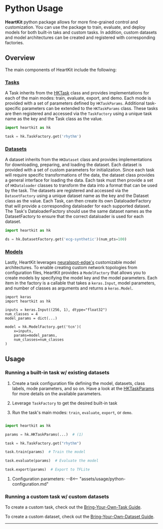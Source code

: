# Python Usage

__HeartKit__ python package allows for more fine-grained control and customization. You can use the package to train, evaluate, and deploy models for both built-in taks and custom tasks. In addition, custom datasets and model architectures can be created and registered with corresponding factories.

## <span class="sk-h2-span">Overview</span>

The main components of HeartKit include the following:

### [Tasks](../tasks/index.md)

A Task inherits from the [HKTask](../tasks/index.md) class and provides implementations for each of the main modes: train, evaluate, export, and demo. Each mode is provided with a set of parameters defined by `HKTaskParams`. Additional task-specific parameters can be extended to the `HKTaskParams` class. These tasks are then registered and accessed via the `TaskFactory` using a unique task name as the key and the Task class as the value.

```python
import heartkit as hk

task = hk.TaskFactory.get('rhythm')
```

### [Datasets](../datasets/index.md)

A dataset inherits from the `HKDataset` class and provides implementations for downloading, preparing, and loading the dataset. Each dataset is provided with a set of custom parameters for initialization. Since each task will require specific transformations of the data, the dataset class provides a general interface for loading the data. Each task must then provide a set of `HKDataloader` classes to transform the data into a format that can be used by the task. The datasets are registered and accessed via the `DatasetFactory` using a unique dataset name as the key and the Dataset class as the value. Each Task, can then create its own DataloaderFactory that will provide a corresponding dataloader for each supported dataset. The Task's DataloaderFactory should use the same dataset names as the DatasetFactory to ensure that the correct dataloader is used for each dataset.

```python
import heartkit as hk

ds = hk.DatasetFactory.get('ecg-synthetic')(num_pts=100)
```

### [Models](../models/index.md)

Lastly, HeartKit leverages [neuralspot-edge's](https://ambiqai.github.io/neuralspot-edge/) customizable model architectures. To enable creating custom network topologies from configuration files, HeartKit provides a `ModelFactory` that allows you to create models by specifying the model key and the model parameters. Each item in the factory is a callable that takes a `keras.Input`, model parameters, and number of classes as arguments and returns a `keras.Model`.

```
import keras
import heartkit as hk

inputs = keras.Input((256, 1), dtype="float32")
num_classes = 4
model_params = dict(...)

model = hk.ModelFactory.get('tcn')(
    x=inputs,
    params=model_params,
    num_classes=num_classes
)

```

## <span class="sk-h2-span">Usage</span>

### Running a built-in task w/ existing datasets

1. Create a task configuration file defining the model, datasets, class labels, mode parameters, and so on. Have a look at the [HKTaskParams](../modes/configuration.md#hktaskparams) for more details on the available parameters.

2. Leverage `TaskFactory` to get the desired built-in task

3. Run the task's main modes: `train`, `evaluate`, `export`, or `demo`.


```python

import heartkit as hk

params = hk.HKTaskParams(...)  # (1)

task = hk.TaskFactory.get("rhythm")

task.train(params)  # Train the model

task.evaluate(params)  # Evaluate the model

task.export(params)  # Export to TFLite

```

1. Configuration parameters:
--8<-- "assets/usage/python-configuration.md"

### Running a custom task w/ custom datasets

To create a custom task, check out the [Bring-Your-Own-Task Guide](../tasks/byot.md).

To create a custom dataset, check out the [Bring-Your-Own-Dataset Guide](../datasets/byod.md).

---
